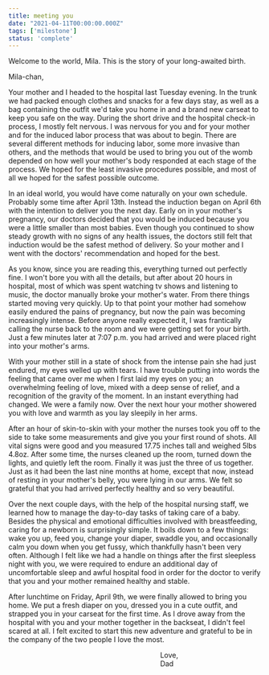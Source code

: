 ```yaml
---
title: meeting you
date: "2021-04-11T00:00:00.000Z"
tags: ['milestone']
status: 'complete'
---
```


Welcome to the world, Mila. This is the story of your long-awaited birth.

<!-- more -->
Mila-chan,

Your mother and I headed to the hospital last Tuesday evening. In the trunk we had packed enough clothes and snacks for a few days stay, as well as a bag containing the outfit we'd take you home in and a brand new carseat to keep you safe on the way. During the short drive and the hospital check-in process, I mostly felt nervous. I was nervous for you and for your mother and for the induced labor process that was about to begin. There are several different methods for inducing labor, some more invasive than others, and the methods that would be used to bring you out of the womb depended on how well your mother's body responded at each stage of the process. We hoped for the least invasive procedures possible, and most of all we hoped for the safest possible outcome.

In an ideal world, you would have come naturally on your own schedule. Probably some time after April 13th. Instead the induction began on April 6th with the intention to deliver you the next day. Early on in your mother's pregnancy, our doctors decided that you would be induced because you were a little smaller than most babies. Even though you continued to show steady growth with no signs of any health issues, the doctors still felt that induction would be the safest method of delivery. So your mother and I went with the doctors' recommendation and hoped for the best.

As you know, since you are reading this, everything turned out perfectly fine. I won't bore you with all the details, but after about 20 hours in hospital, most of which was spent watching tv shows and listening to music, the doctor manually broke your mother's water. From there things started moving very quickly. Up to that point your mother had somehow easily endured the pains of pregnancy, but now the pain was becoming increasingly intense. Before anyone really expected it, I was frantically calling the nurse back to the room and we were getting set for your birth. Just a few minutes later at 7:07 p.m. you had arrived and were placed right into your mother's arms.

With your mother still in a state of shock from the intense pain she had just endured, my eyes welled up with tears. I have trouble putting into words the feeling that came over me when I first laid my eyes on you; an overwhelming feeling of love, mixed with a deep sense of relief, and a recognition of the gravity of the moment. In an instant everything had changed. We were a family now. Over the next hour your mother showered you with love and warmth as you lay sleepily in her arms.

After an hour of skin-to-skin with your mother the nurses took you off to the side to take some measurements and give you your first round of shots. All vital signs were good and you measured 17.75 inches tall and weighed 5lbs 4.8oz. After some time, the nurses cleaned up the room, turned down the lights, and quietly left the room. Finally it was just the three of us together. Just as it had been the last nine months at home, except that now, instead of resting in your mother's belly, you were lying in our arms. We felt so grateful that you had arrived perfectly healthy and so very beautiful.

Over the next couple days, with the help of the hospital nursing staff, we learned how to manage the day-to-day tasks of taking care of a baby. Besides the physical and emotional difficulties involved with breastfeeding, caring for a newborn is surprisingly simple. It boils down to a few things: wake you up, feed you, change your diaper, swaddle you, and occasionally calm you down when you get fussy, which thankfully hasn't been very often. Although I felt like we had a handle on things after the first sleepless night with you, we were required to endure an additional day of uncomfortable sleep and awful hospital food in order for the doctor to verify that you and your mother remained healthy and stable.

After lunchtime on Friday, April 9th, we were finally allowed to bring you home. We put a fresh diaper on you, dressed you in a cute outfit, and strapped you in your carseat for the first time. As I drove away from the hospital with you and your mother together in the backseat, I didn't feel scared at all. I felt excited to start this new adventure and grateful to be in the company of the two people I love the most.

<p style="margin-left: 60%; margin-bottom: 0">Love,</p>
<p style="margin-left: 60%; margin-top: 0">Dad</p>